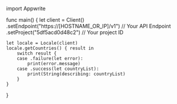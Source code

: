 import Appwrite

func main() {
    let client = Client()
      .setEndpoint("https://[HOSTNAME_OR_IP]/v1") // Your API Endpoint
      .setProject("5df5acd0d48c2") // Your project ID

    let locale = Locale(client)
    locale.getCountries() { result in
        switch result {
        case .failure(let error):
            print(error.message)
        case .success(let countryList):
            print(String(describing: countryList)
        }
    }
}
